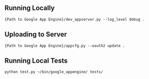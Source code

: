 Running Locally
---

```
{Path to Google App Engine}/dev_appserver.py --log_level debug .
```

Uploading to Server
---

```
{Path to Google App Engine}/appcfg.py --oauth2 update .
```

Running Local Tests
---
```
python test.py ~/bin/google_appengine/ tests/
```

